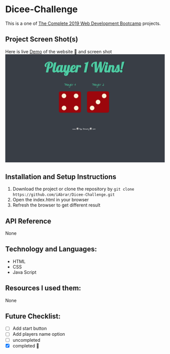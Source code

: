 # Dicee-Challenge
This is a one of  [The Complete 2019 Web Development Bootcamp](https://www.udemy.com/share/1013gGA0cYdltWRHw=/) projects.

## Project Screen Shot(s)
Here is live [Demo](https://iabrar.github.io/Dicee-Challenge/) of the website :star2: and screen shot
![](https://raw.githubusercontent.com/iAbrar/Dicee-Challenge/master/screencapture.png)

## Installation and Setup Instructions
1. Download the project or clone the repository by
`git clone https://github.com/iAbrar/Dicee-Challenge.git`
2. Open the index.html in your browser
3. Refresh the browser to get different result  



## API Reference
None

## Technology and Languages:
- HTML
- CSS
- Java Script


## Resources I used them:
None

## Future Checklist:
- [ ] Add start button
- [ ] Add players name option
- [ ] uncompleted
- [x] completed :muscle:
